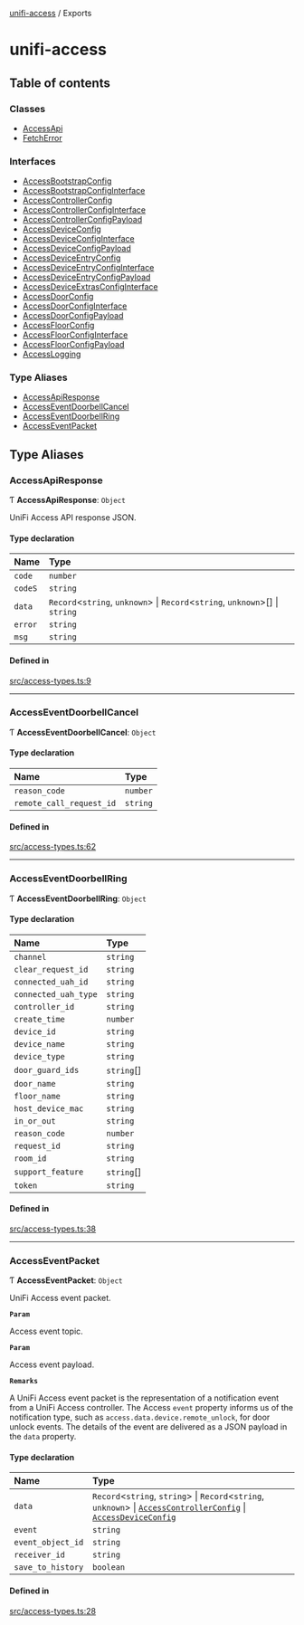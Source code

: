 [unifi-access](README.md) / Exports

# unifi-access

## Table of contents

### Classes

- [AccessApi](classes/AccessApi.md)
- [FetchError](classes/FetchError.md)

### Interfaces

- [AccessBootstrapConfig](interfaces/AccessBootstrapConfig.md)
- [AccessBootstrapConfigInterface](interfaces/AccessBootstrapConfigInterface.md)
- [AccessControllerConfig](interfaces/AccessControllerConfig.md)
- [AccessControllerConfigInterface](interfaces/AccessControllerConfigInterface.md)
- [AccessControllerConfigPayload](interfaces/AccessControllerConfigPayload.md)
- [AccessDeviceConfig](interfaces/AccessDeviceConfig.md)
- [AccessDeviceConfigInterface](interfaces/AccessDeviceConfigInterface.md)
- [AccessDeviceConfigPayload](interfaces/AccessDeviceConfigPayload.md)
- [AccessDeviceEntryConfig](interfaces/AccessDeviceEntryConfig.md)
- [AccessDeviceEntryConfigInterface](interfaces/AccessDeviceEntryConfigInterface.md)
- [AccessDeviceEntryConfigPayload](interfaces/AccessDeviceEntryConfigPayload.md)
- [AccessDeviceExtrasConfigInterface](interfaces/AccessDeviceExtrasConfigInterface.md)
- [AccessDoorConfig](interfaces/AccessDoorConfig.md)
- [AccessDoorConfigInterface](interfaces/AccessDoorConfigInterface.md)
- [AccessDoorConfigPayload](interfaces/AccessDoorConfigPayload.md)
- [AccessFloorConfig](interfaces/AccessFloorConfig.md)
- [AccessFloorConfigInterface](interfaces/AccessFloorConfigInterface.md)
- [AccessFloorConfigPayload](interfaces/AccessFloorConfigPayload.md)
- [AccessLogging](interfaces/AccessLogging.md)

### Type Aliases

- [AccessApiResponse](modules.md#accessapiresponse)
- [AccessEventDoorbellCancel](modules.md#accesseventdoorbellcancel)
- [AccessEventDoorbellRing](modules.md#accesseventdoorbellring)
- [AccessEventPacket](modules.md#accesseventpacket)

## Type Aliases

### AccessApiResponse

Ƭ **AccessApiResponse**: `Object`

UniFi Access API response JSON.

#### Type declaration

| Name | Type |
| :------ | :------ |
| `code` | `number` |
| `codeS` | `string` |
| `data` | `Record`\<`string`, `unknown`\> \| `Record`\<`string`, `unknown`\>[] \| `string` |
| `error` | `string` |
| `msg` | `string` |

#### Defined in

[src/access-types.ts:9](https://github.com/hjdhjd/unifi-access/blob/ea613dd/src/access-types.ts#L9)

___

### AccessEventDoorbellCancel

Ƭ **AccessEventDoorbellCancel**: `Object`

#### Type declaration

| Name | Type |
| :------ | :------ |
| `reason_code` | `number` |
| `remote_call_request_id` | `string` |

#### Defined in

[src/access-types.ts:62](https://github.com/hjdhjd/unifi-access/blob/ea613dd/src/access-types.ts#L62)

___

### AccessEventDoorbellRing

Ƭ **AccessEventDoorbellRing**: `Object`

#### Type declaration

| Name | Type |
| :------ | :------ |
| `channel` | `string` |
| `clear_request_id` | `string` |
| `connected_uah_id` | `string` |
| `connected_uah_type` | `string` |
| `controller_id` | `string` |
| `create_time` | `number` |
| `device_id` | `string` |
| `device_name` | `string` |
| `device_type` | `string` |
| `door_guard_ids` | `string`[] |
| `door_name` | `string` |
| `floor_name` | `string` |
| `host_device_mac` | `string` |
| `in_or_out` | `string` |
| `reason_code` | `number` |
| `request_id` | `string` |
| `room_id` | `string` |
| `support_feature` | `string`[] |
| `token` | `string` |

#### Defined in

[src/access-types.ts:38](https://github.com/hjdhjd/unifi-access/blob/ea613dd/src/access-types.ts#L38)

___

### AccessEventPacket

Ƭ **AccessEventPacket**: `Object`

UniFi Access event packet.

**`Param`**

Access event topic.

**`Param`**

Access event payload.

**`Remarks`**

A UniFi Access event packet is the representation of a notification event from a UniFi Access controller. The Access `event` property informs us of the
notification type, such as `access.data.device.remote_unlock`, for door unlock events. The details of the event are delivered as a JSON payload in the `data`
property.

#### Type declaration

| Name | Type |
| :------ | :------ |
| `data` | `Record`\<`string`, `string`\> \| `Record`\<`string`, `unknown`\> \| [`AccessControllerConfig`](interfaces/AccessControllerConfig.md) \| [`AccessDeviceConfig`](interfaces/AccessDeviceConfig.md) |
| `event` | `string` |
| `event_object_id` | `string` |
| `receiver_id` | `string` |
| `save_to_history` | `boolean` |

#### Defined in

[src/access-types.ts:28](https://github.com/hjdhjd/unifi-access/blob/ea613dd/src/access-types.ts#L28)
